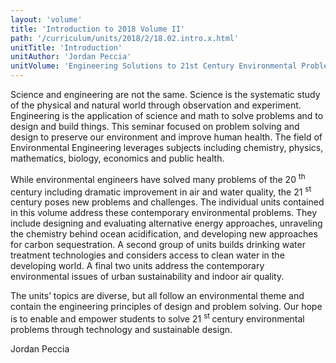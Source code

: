 ```yaml
---
layout: 'volume'
title: 'Introduction to 2018 Volume II'
path: '/curriculum/units/2018/2/18.02.intro.x.html'
unitTitle: 'Introduction'
unitAuthor: 'Jordan Peccia'
unitVolume: 'Engineering Solutions to 21st Century Environmental Problems'
---
```


<main>
 <p>
  Science and engineering are not the same. Science is the systematic study of the physical and natural world through observation and experiment. Engineering is the application of science and math to solve problems and to design and build things. This seminar focused on problem solving and design to preserve our environment and improve human health. The field of Environmental Engineering leverages subjects including chemistry, physics, mathematics, biology, economics and public health.
 </p>
 <p>
  While environmental engineers have solved many problems of the 20
  <sup>
   th
  </sup>
  century including dramatic improvement in air and water quality, the 21
  <sup>
   st
  </sup>
  century poses new problems and challenges. The individual units contained in this volume address these contemporary environmental problems. They include designing and evaluating alternative energy approaches, unraveling the chemistry behind ocean acidification, and developing new approaches for carbon sequestration. A second group of units builds drinking water treatment technologies and considers access to clean water in the developing world. A final two units address the contemporary environmental issues of urban sustainability and indoor air quality.
 </p>
 <p>
  The units’ topics are diverse, but all follow an environmental theme and contain the engineering principles of design and problem solving. Our hope is to enable and empower students to solve 21
  <sup>
   st
  </sup>
  century environmental problems through technology and sustainable design.
 </p>
 <p>
  Jordan Peccia
 </p>
</main>
